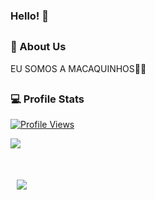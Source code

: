 ### Hello! 👋
##
### 🦔 About Us
EU SOMOS A MACAQUINHOS🐒🐒
##
### 💻 Profile Stats
<a href="https://github.com/2damt-copernic">
  <p>
    <img src="https://komarev.com/ghpvc/?username=2damt-copernic" alt="Profile Views">
  </p>
</a>
<div>
  <a href="https://github.com/2damt-copernic">
    <img align="center" src="https://github-readme-stats.vercel.app/api?username=2damt-copernic&show_icons=true&count_private=true&theme=synthwave" />
  </a>
</div>
<div style="margin-top: 50px;">
  <a style="margin-left:10px;" href="https://github.com/2damt-copernic">
    <img align="center" src="https://github-readme-stats.vercel.app/api/top-langs/?username=unaimedina&layout=compact&theme=synthwave" />
  </a>
</div>

##
